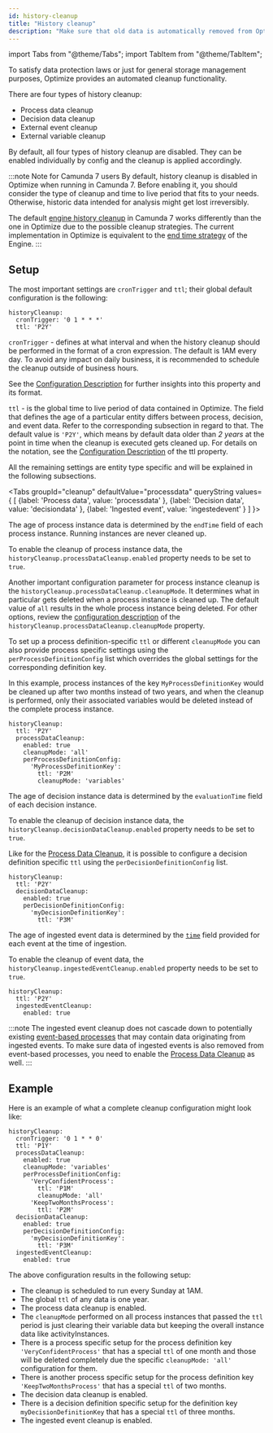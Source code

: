 ```yaml
---
id: history-cleanup
title: "History cleanup"
description: "Make sure that old data is automatically removed from Optimize."
---
```


import Tabs from "@theme/Tabs";
import TabItem from "@theme/TabItem";

To satisfy data protection laws or just for general storage management purposes, Optimize provides an automated cleanup functionality.

There are four types of history cleanup:

- Process data cleanup
- Decision data cleanup
- External event cleanup
- External variable cleanup

By default, all four types of history cleanup are disabled. They can be enabled individually by config and the cleanup is applied accordingly.

:::note Note for Camunda 7 users
By default, history cleanup is disabled in Optimize when running in Camunda 7. Before enabling it, you should consider the type of cleanup and time to live period that fits to your needs. Otherwise, historic data intended for analysis might get lost irreversibly.

The default [engine history cleanup](https://docs.camunda.org/manual/latest/user-guide/process-engine/history/#history-cleanup) in Camunda 7 works differently than the one in Optimize due to the possible cleanup strategies. The current implementation in Optimize is equivalent to the [end time strategy](https://docs.camunda.org/manual/latest/user-guide/process-engine/history/#end-time-based-strategy) of the Engine.
:::

## Setup

The most important settings are `cronTrigger` and `ttl`; their global default configuration is the following:

```
historyCleanup:
  cronTrigger: '0 1 * * *'
  ttl: 'P2Y'
```

`cronTrigger` - defines at what interval and when the history cleanup should be performed in the format of a cron expression. The default is 1AM every day. To avoid any impact on daily business, it is recommended to schedule the cleanup outside of business hours.

See the [Configuration Description](./system-configuration.md#history-cleanup-settings) for further insights into this property and its format.

`ttl` - is the global time to live period of data contained in Optimize. The field that defines the age of a particular entity differs between process, decision, and event data. Refer to the corresponding subsection in regard to that.
The default value is `'P2Y'`, which means by default data older than _2 years_ at the point in time when the cleanup is executed gets cleaned up.
For details on the notation, see the [Configuration Description](./system-configuration.md#history-cleanup-settings) of the ttl property.

All the remaining settings are entity type specific and will be explained in the following subsections.

<Tabs groupId="cleanup" defaultValue="processdata" queryString values={
[
{label: 'Process data', value: 'processdata' },
{label: 'Decision data', value: 'decisiondata' },
{label: 'Ingested event', value: 'ingestedevent' }
]
}>

<TabItem value='processdata'>

The age of process instance data is determined by the `endTime` field of each process instance. Running instances are never cleaned up.

To enable the cleanup of process instance data, the `historyCleanup.processDataCleanup.enabled` property needs to be set to `true`.

Another important configuration parameter for process instance cleanup is the `historyCleanup.processDataCleanup.cleanupMode`. It determines what in particular gets deleted when a process instance is cleaned up. The default value of `all` results in the whole process instance being deleted.
For other options, review the [configuration description](./system-configuration.md#history-cleanup-settings) of the `historyCleanup.processDataCleanup.cleanupMode` property.

To set up a process definition-specific `ttl` or different `cleanupMode` you can also provide process specific settings using the `perProcessDefinitionConfig` list which overrides the global settings for the corresponding definition key.

In this example, process instances of the key `MyProcessDefinitionKey` would be cleaned up after two months instead of two years, and when the cleanup is performed, only their associated variables would be deleted instead of the complete process instance.

```
historyCleanup:
  ttl: 'P2Y'
  processDataCleanup:
    enabled: true
    cleanupMode: 'all'
    perProcessDefinitionConfig:
      'MyProcessDefinitionKey':
        ttl: 'P2M'
        cleanupMode: 'variables'
```

</TabItem>

<TabItem value='decisiondata'>

The age of decision instance data is determined by the `evaluationTime` field of each decision instance.

To enable the cleanup of decision instance data, the `historyCleanup.decisionDataCleanup.enabled` property needs to be set to `true`.

Like for the [Process Data Cleanup](#process-data-cleanup), it is possible to configure a decision definition specific `ttl` using the `perDecisionDefinitionConfig` list.

```
historyCleanup:
  ttl: 'P2Y'
  decisionDataCleanup:
    enabled: true
    perDecisionDefinitionConfig:
      'myDecisionDefinitionKey':
        ttl: 'P3M'
```

</TabItem>

<TabItem value='ingestedevent'>

The age of ingested event data is determined by the [`time`](../../../apis-tools/optimize-api/event-ingestion.md#request-body) field provided for each event at the time of ingestion.

To enable the cleanup of event data, the `historyCleanup.ingestedEventCleanup.enabled` property needs to be set to `true`.

```
historyCleanup:
  ttl: 'P2Y'
  ingestedEventCleanup:
    enabled: true
```

:::note
The ingested event cleanup does not cascade down to potentially existing [event-based processes](components/userguide/additional-features/event-based-processes.md) that may contain data originating from ingested events. To make sure data of ingested events is also removed from event-based processes, you need to enable the [Process Data Cleanup](#process-data-cleanup) as well.
:::

</TabItem>
</Tabs>

## Example

Here is an example of what a complete cleanup configuration might look like:

```
historyCleanup:
  cronTrigger: '0 1 * * 0'
  ttl: 'P1Y'
  processDataCleanup:
    enabled: true
    cleanupMode: 'variables'
    perProcessDefinitionConfig:
      'VeryConfidentProcess':
        ttl: 'P1M'
        cleanupMode: 'all'
      'KeepTwoMonthsProcess':
        ttl: 'P2M'
  decisionDataCleanup:
    enabled: true
    perDecisionDefinitionConfig:
      'myDecisionDefinitionKey':
        ttl: 'P3M'
  ingestedEventCleanup:
    enabled: true
```

The above configuration results in the following setup:

- The cleanup is scheduled to run every Sunday at 1AM.
- The global `ttl` of any data is one year.
- The process data cleanup is enabled.
- The `cleanupMode` performed on all process instances that passed the `ttl` period is just clearing their variable data but keeping the overall instance data like activityInstances.
- There is a process specific setup for the process definition key `'VeryConfidentProcess'` that has a special `ttl` of one month and those will be deleted completely due the specific `cleanupMode: 'all'` configuration for them.
- There is another process specific setup for the process definition key `'KeepTwoMonthsProcess'` that has a special `ttl` of two months.
- The decision data cleanup is enabled.
- There is a decision definition specific setup for the definition key `myDecisionDefinitionKey` that has a special `ttl` of three months.
- The ingested event cleanup is enabled.
